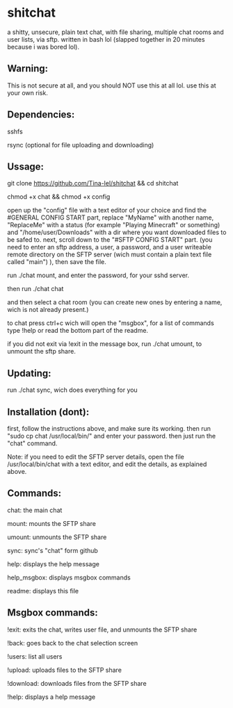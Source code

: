 # shitchat
a shitty, unsecure, plain text chat, with file sharing, multiple chat rooms and user lists, via sftp. written in bash lol (slapped together in 20 minutes because i was bored lol).

Warning:
-
This is not secure at all, and you should NOT use this at all lol. use this at your own risk.

Dependencies:
-
sshfs

rsync (optional for file uploading and downloading)

Ussage:
-

git clone https://github.com/Tina-lel/shitchat && cd shitchat

chmod +x chat && chmod +x config

open up the "config" file with a text editor of your choice and find the #GENERAL CONFIG START part, replace "MyName" with another name, "ReplaceMe" with a status (for example "Playing Minecraft" or something) and "/home/user/Downloads" with a dir where you want downloaded files to be safed to. next, scroll down to the "#SFTP CONFIG START" part. (you need to enter an sftp address, a user, a password, and a user writeable remote directory on the SFTP server (wich must contain a plain text file called "main") ), then save the file.

run ./chat mount, and enter the password, for your sshd server.

then run ./chat chat

and then select a chat room (you can create new ones by entering a name, wich is not already present.)

to chat press ctrl+c wich will open the "msgbox", for a list of commands type !help or read the bottom part of the readme.

if you did not exit via !exit in the message box, run ./chat umount, to unmount the sftp share.

Updating:
-

run ./chat sync, wich does everything for you

Installation (dont):
-

first, follow the instructions above, and make sure its working. then run "sudo cp chat /usr/local/bin/" and enter your password. then just run the "chat" command.

Note: if you need to edit the SFTP server details, open the file /usr/local/bin/chat with a text editor, and edit the details, as explained above.

Commands:
-

chat: the main chat

mount: mounts the SFTP share

umount: unmounts the SFTP share

sync: sync's "chat" form github

help: displays the help message

help_msgbox: displays msgbox commands

readme: displays this file

Msgbox commands:
-

!exit: exits the chat, writes user file, and unmounts the SFTP share

!back: goes back to the chat selection screen

!users: list all users

!upload: uploads files to the SFTP share

!download: downloads files from the SFTP share

!help: displays a help message
